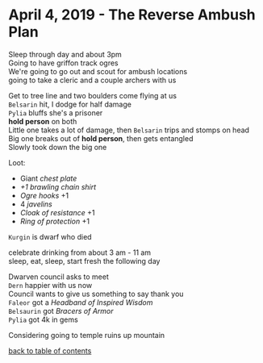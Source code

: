 # April 4, 2019 - The Reverse Ambush Plan

Sleep through day and about 3pm  
Going to have griffon track ogres  
We're going to go out and scout for ambush locations  
going to take a cleric and a couple archers with us  

Get to tree line and two boulders come flying at us  
`Belsarin` hit, I dodge for half damage  
`Pylia` bluffs she's a prisoner  
**hold person** on both  
Little one takes a lot of damage, then `Belsarin` trips and stomps on head  
Big one breaks out of **hold person**, then gets entangled  
Slowly took down the big one  

Loot:  
- Giant _chest plate_
- _+1 brawling chain shirt_
- _Ogre hooks_ +1
- 4 _javelins_
- _Cloak of resistance_ +1
- _Ring of protection_ +1

`Kurgin` is dwarf who died  

celebrate drinking from about 3 am - 11 am  
sleep, eat, sleep, start fresh the following day  

Dwarven council asks to meet  
`Dern` happier with us now  
Council wants to give us something to say thank you  
`Faleor` got a _Headband of Inspired Wisdom_  
`Belsaurin` got _Bracers of Armor_  
`Pylia` got 4k in gems  

Considering going to temple ruins up mountain

[back to table of contents](/sessions/README.md)
